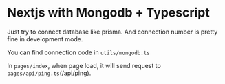 # Nextjs with Mongodb + Typescript

Just try to connect database like prisma.
And connection number is pretty fine in development mode.

You can find connection code in `utils/mongodb.ts`

In `pages/index`, when page load, it will send request to `pages/api/ping.ts`(/api/ping).
